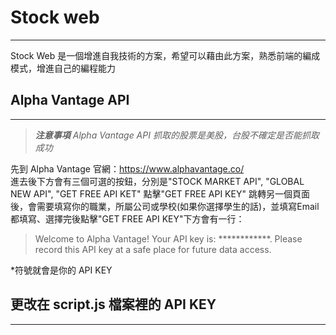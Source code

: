 # Stock web
---
Stock Web 是一個增進自我技術的方案，希望可以藉由此方案，熟悉前端的編成模式，增進自己的編程能力


## Alpha Vantage API
---
> **_注意事項_**
_Alpha Vantage API 抓取的股票是美股，台股不確定是否能抓取成功_

先到 Alpha Vantage 官網：<link>https://www.alphavantage.co/</link><br>
進去後下方會有三個可選的按鈕，分別是"STOCK MARKET API", "GLOBAL NEW API", "GET FREE API KET"
點擊"GET FREE API KEY"
跳轉另一個頁面後，會需要填寫你的職業，所屬公司或學校(如果你選擇學生的話)，並填寫Email
都填寫、選擇完後點擊"GET FREE API KEY"下方會有一行：
>Welcome to Alpha Vantage! Your API key is: ************. Please record this API key at a safe place for future data access.

*符號就會是你的 API KEY

## 更改在 script.js 檔案裡的 API KEY
---
